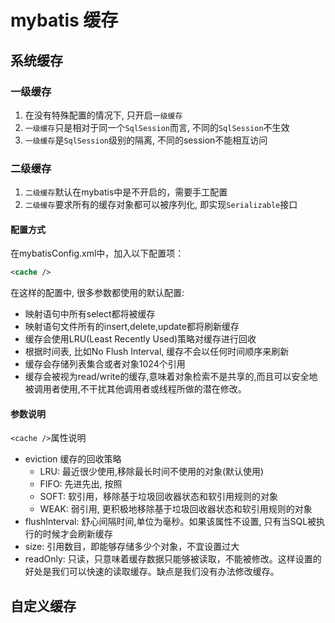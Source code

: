 # mybatis 缓存

## 系统缓存
### 一级缓存
1. 在没有特殊配置的情况下, 只开启`一级缓存`
2. `一级缓存`只是相对于同一个`SqlSession`而言, 不同的`SqlSession`不生效
3. `一级缓存`是`SqlSession`级别的隔离, 不同的session不能相互访问

### 二级缓存
1. `二级缓存`默认在mybatis中是不开启的，需要手工配置
2. `二级缓存`要求所有的缓存对象都可以被序列化, 即实现`Serializable`接口

#### 配置方式
在mybatisConfig.xml中，加入以下配置项：
```xml
<cache />
```

在这样的配置中, 很多参数都使用的默认配置:
- 映射语句中所有select都将被缓存
- 映射语句文件所有的insert,delete,update都将刷新缓存
- 缓存会使用LRU(Least Recently Used)策略对缓存进行回收
- 根据时间表, 比如No Flush Interval, 缓存不会以任何时间顺序来刷新
- 缓存会存储列表集合或者对象1024个引用
- 缓存会被视为read/write的缓存,意味着对象检索不是共享的,而且可以安全地被调用者使用,不干扰其他调用者或线程所做的潜在修改。

#### 参数说明
`<cache />`属性说明
- eviction 缓存的回收策略
  - LRU: 最近很少使用,移除最长时间不使用的对象(默认使用)
  - FIFO: 先进先出, 按照
  - SOFT: 软引用，移除基于垃圾回收器状态和软引用规则的对象
  - WEAK: 弱引用, 更积极地移除基于垃圾回收器状态和软引用规则的对象
- flushInterval: 舒心间隔时间,单位为毫秒。如果该属性不设置, 只有当SQL被执行的时候才会刷新缓存
- size: 引用数目，即能够存储多少个对象，不宜设置过大
- readOnly: 只读，只意味着缓存数据只能够被读取，不能被修改。这样设置的好处是我们可以快速的读取缓存。缺点是我们没有办法修改缓存。


## 自定义缓存
